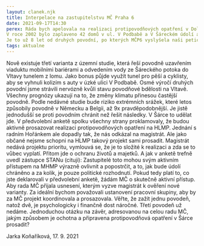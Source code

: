 ```yaml
---
layout: clanek.njk
title: Interpelace na zastupitelstvu MČ Praha 6
date: 2021-09-17T14:30
perex: Ráda bych apelovala na realizaci protipovodňových opatření v Dolní Šárce.
V roce 2002 bylo zaplaveno 42 domů v ul. V Podbabě a V Šáreckém údolí až po střechy. Poté byly na většině území Prahy vybudovány protipovodňová opatření. Dolní Šárka zůstala nechráněná, a tak jsme byli po 11 letech v roce 2013 vyplaveni podruhé. 
Je to už 8 let od druhých povodní, po kterých MČP6 vyslyšela naši petici a rozhodla se s tím něco dělat. Vypsala vyhledávací studii, kterou pak předala na magistrát. Ten vypsal v roce 2015 další studii, která navrhla jiné řešení. Od té doby magistrát nevyvíjí žádnou aktivitu, na naše dotazy odpovídá vyhýbavě. 
tags: aktualne
---
```


Nově existuje třetí varianta z územní studie, která řeší povodně uzavřením viaduktu mobilními bariérami a odvedením vody ze Šáreckého potoka do Vltavy tunelem z lomu. Jako bonus půjde využít tunel pro pěší a cyklisty, aby se vyhnuli kolizím s auty v úzké ulici V Podbabě.
Osmé výročí druhých povodní jsme strávili nervózně kvůli stavu povodňové bdělosti na Vltavě. Všechny prognózy ukazují na to, že změny klimatu přinesou častější povodně. Podle nedávné studie bude riziko extrémních srážek, které letos způsobily povodně v Německu a Belgii, až 9x pravděpodobnější. Je jistě jednodušší se proti povodním chránit než řešit následky. V Šárce to udělat jde.
V předvolební anketě spolku všechny strany proklamovaly, že budou aktivně prosazovat realizaci protipovodňových opatření na HLMP. Jednání s radním Hořánkem ale dopadly tak, že nás odkázal na magistrát. Ale jako občané nejsme schopni na HLMP takový projekt sami prosadit. Magistrát nedává projektu prioritu, vymlouvá se, že je to složité k realizaci a zda se to vůbec vyplatí. Přitom jde o ochranu životů a majetků. A jak v anketě trefně uvedl zástupce STANu (cituji): Zastupitelé toto mohou svým aktivním přístupem na MHMP výrazně ovlivnit a popostrčit, a to, jak bude údolí chráněno a za kolik, je pouze politické rozhodnutí. 
Pokud tedy platí to, co jste deklarovali v předvolební anketě, žádám MČ o skutečně aktivní přístup. Aby rada MČ přijala usnesení, kterým vyzve magistrát k ověření nové varianty. Za ideální bychom považovali ustanovení pracovní skupiny, aby by za MČ projekt koordinovala a prosazovala. 
Věřte, že zažít jednu povodeň, natož dvě, je psychologicky i finančně dost náročné. Třetí povodeň už nedáme. 
Jednoduchou otázku na závěr, adresovanou na celou radu MČ, jakým způsobem je ochotna a připravena protipovodňová opatření v Šárce prosadit?

Jarka Koňaříková, 17. 9. 2021


